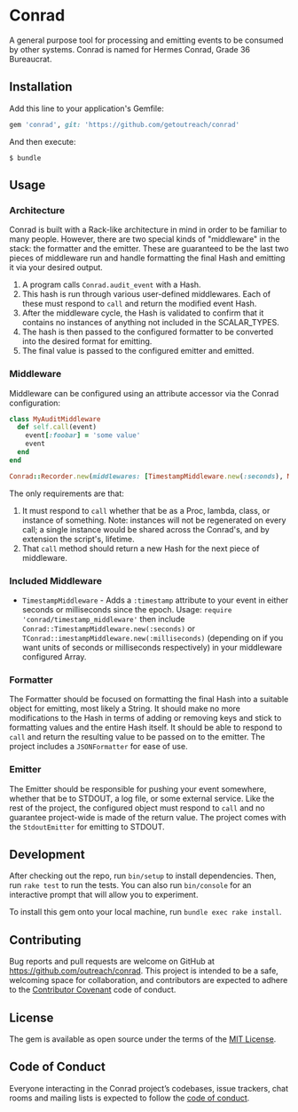 # Conrad

A general purpose tool for processing and emitting events to be consumed by other systems. Conrad is named for Hermes Conrad, Grade 36 Bureaucrat.

## Installation

Add this line to your application's Gemfile:

```ruby
gem 'conrad', git: 'https://github.com/getoutreach/conrad'
```

And then execute:

    $ bundle

## Usage

### Architecture

Conrad is built with a Rack-like architecture in mind in order to be familiar to many people. However, there are two special kinds of "middleware" in the stack: the formatter and the emitter. These are guaranteed to be the last two pieces of middleware run and handle formatting the final Hash and emitting it via your desired output.

1. A program calls `Conrad.audit_event` with a Hash.
2. This hash is run through various user-defined middlewares. Each of these must respond to `call` and return the modified event Hash.
3. After the middleware cycle, the Hash is validated to confirm that it contains no instances of anything not included in the SCALAR_TYPES.
4. The hash is then passed to the configured formatter to be converted into the desired format for emitting.
5. The final value is passed to the configured emitter and emitted.

### Middleware

Middleware can be configured using an attribute accessor via the Conrad configuration:
```ruby
class MyAuditMiddleware
  def self.call(event)
    event[:foobar] = 'some value'
    event
  end
end

Conrad::Recorder.new(middlewares: [TimestampMiddleware.new(:seconds), MyAuditMiddleware, -> (event) { event[:proc] = 3; event }])
```

The only requirements are that:
1) It must respond to `call` whether that be as a Proc, lambda, class, or instance of something. Note: instances will not be regenerated on every call; a single instance would be shared across the Conrad's, and by extension the script's, lifetime.
2) That `call` method should return a new Hash for the next piece of middleware.

### Included Middleware

* `TimestampMiddleware` - Adds a `:timestamp` attribute to your event in either seconds or milliseconds since the epoch. Usage: `require 'conrad/timestamp_middleware'` then include `Conrad::TimestampMiddleware.new(:seconds)` or `TConrad::imestampMiddleware.new(:milliseconds)` (depending on if you want units of seconds or milliseconds respectively) in your middleware configured Array.

### Formatter

The Formatter should be focused on formatting the final Hash into a suitable object for emitting, most likely a String. It should make no more modifications to the Hash in terms of adding or removing keys and stick to formatting values and the entire Hash itself. It should be able to respond to `call` and return the resulting value to be passed on to the emitter. The project includes a `JSONFormatter` for ease of use.

### Emitter

The Emitter should be responsible for pushing your event somewhere, whether that be to STDOUT, a log file, or some external service. Like the rest of the project, the configured object must respond to `call` and no guarantee project-wide is made of the return value. The project comes with the `StdoutEmitter` for emitting to STDOUT.

## Development

After checking out the repo, run `bin/setup` to install dependencies. Then, run `rake test` to run the tests. You can also run `bin/console` for an interactive prompt that will allow you to experiment.

To install this gem onto your local machine, run `bundle exec rake install`.

## Contributing

Bug reports and pull requests are welcome on GitHub at https://github.com/outreach/conrad. This project is intended to be a safe, welcoming space for collaboration, and contributors are expected to adhere to the [Contributor Covenant](http://contributor-covenant.org) code of conduct.

## License

The gem is available as open source under the terms of the [MIT License](https://opensource.org/licenses/MIT).

## Code of Conduct

Everyone interacting in the Conrad project’s codebases, issue trackers, chat rooms and mailing lists is expected to follow the [code of conduct](https://github.com/getoutreach/conrad/blob/master/CODE_OF_CONDUCT.md).
